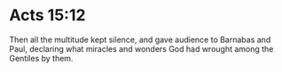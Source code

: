 # Acts 15:12

Then all the multitude kept silence, and gave audience to Barnabas and Paul, declaring what miracles and wonders God had wrought among the Gentiles by them.